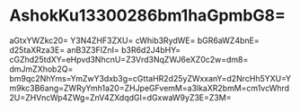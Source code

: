# AshokKu13300286bm1haGpmbG8=
aGtxYWZkc20=
Y3N4ZHF3ZXU=
cWhib3RydWE=
bGR6aWZ4bnE=
d25taXRza3E=
anB3Z3FlZnI=
b3R6d2J4bHY=
cGZhd25tdXY=eHpvd3NhcnU=Z3Vrd3NqZWJ6eXZ0c2w=dm8=
dmJmZXhob2Q=
bm9qc2NhYms=YmZwY3dxb3g=cGttaHR2d25yZWxxanY=d2NrcHh5YXU=Ym9kc3B6ang=ZWRyYmh1a20=ZHJpeGFvemM=a3lkaXR2bmM=cm1vcWhrd2U=ZHVncWp4ZWg=ZnV4ZXdqdGI=dGxwaW9yZ3E=Z3M=
